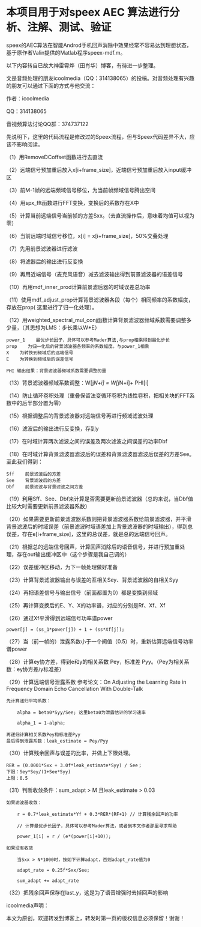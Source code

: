 # 本项目用于对speex AEC 算法进行分析、注解、测试、验证

speex的AEC算法在智能Androd手机回声消除中效果经常不容易达到理想状态，基于原作者Valin提供的Matlab程序speex-mdf.m。


以下内容转自已故大神雷霄烨（田肖华）博客，有待进一步整理。

文是音频处理的朋友icoolmedia（QQ：314138065）的投稿。对音频处理有兴趣的朋友可以通过下面的方式与他交流：

作者：icoolmedia 

QQ：314138065 

音视频算法讨论QQ群：374737122 


先说明下，这里的代码流程是修改过的Speex流程，但与Speex代码差异不大，应该不影响阅读。 


（1）用RemoveDCoffset函数进行去直流 

（2）远端信号预加重后放入x[i+frame_size]，近端信号预加重后放入input缓冲区 

（3）前M-1帧的远端频域信号移位，为当前帧频域信号腾出空间 

（4）用spx_fft函数进行FFT变换，变换后的系数存在X中 

（5）计算当前远端信号当前帧的方差Sxx。（去直流操作后，意味着均值可以视为零） 

（6）当前远端时域信号移位，x[i] = x[i+frame_size]，50%交叠处理 

（7）先用前景滤波器进行滤波 

（8）将滤器后的输出进行反变换 

（9）再用近端信号（麦克风语音）减去滤波输出得到前景滤波器的语差信号 

（10）再用mdf_inner_prod计算前景滤后器的时域误差总功率 

（11）使用mdf_adjust_prop计算背景滤波器各段（每个）相同频率的系数幅度，存放在prop( 这里进行了归一化处理）。 

（12）用weighted_spectral_mul_conj函数计算背景滤波器频域系数需要调整多少量，（其思想为LMS：步长乘以W*E） 

    power_1    最优步长因子，具体可以参考Mader算法,与prop相乘得到最化步长 
    prop    为归一化后的背景滤波器各频率的系数幅度。与power_1相乘 
    X    为转换到频域后的远端信号 
    E    为转换到频域后的误差信号 

    PHI 输出结果：背景滤波器频域系数需要调整的量 

（13）背景滤波器频域系数调整：W[j*N+i] = W[j*N+i]+ PHI[i] 

（14）防止循环卷积处理（重叠保留法变循环卷积为线性卷积，把相关块的FFT系数中的后半部分置为零） 

（15）根据调整后的背景滤波器对远端信号再进行频域滤波处理 

（16）滤波后的输出进行反变换，存到y 

（17）在时域计算两次滤波之间的误差及两次滤波之间误差的功率Dbf 

（18）在时域计算背景滤波器滤波后的误差和背景滤波器滤波后误差的方差See。至此我们得到： 

    Sff    前景滤波后的方差 
    See    背景滤波后的方差 
    Dbf    前景滤波与背景滤波之间方差 

（19）利用Sff、See、Dbf来计算是否需要更新前景滤波器（总的来说，当Dbf值比较大时需要更新前景滤波器系数） 

（20）如果需要更新前景滤波器系数则把背景滤波器系数给前景滤波器，并平滑背景滤波后的时域误差（前景滤波时域语差加上背景滤波器的时域输出），得到总误差，存在e[i+frame_size]，这里的总误差，就是总的远端信号回声。 

（21）根据总的远端信号回声，计算回声消除后的语音信号，并进行预加重处理，存在out输出缓冲区中（这个步骤是我自己调的） 

（22）误差缓冲区移动，为下一帧处理做好准备 

（23）计算背景滤波器输出与误差的互相关Sey、背景滤波器的自相关Syy 

（24）再把语差信号与输出信号（前面都置为0）都是变换到频域 

（25）再计算变换后的E、Y、X的功率谱，对应的分别是Rf、Xf、Xf 

（26）通过Xf平滑得到远端信号功率谱power 

  `power[j] = (ss_1*power[j]) + 1 + (ss*Xf[j]);` 

（27）当（前一帧的）泄露系数小于一个阀值（0.5）时，重新估算远端信号功率谱power 

（28）计算ey协方差，得到e和y的相关系数 Pey，标准差 Pyy。（Pey为相关系数：ey协方差/y标准差） 

（29）计算远端信号泄露系数 
参考论文：On Adjusting the Learning Rate in Frequency Domain Echo Cancellation With Double-Talk 

    先计算递归平均系数： 

        alpha = beta0*Syy/See; 这里beta0为泄露估计的学习速率 

        alpha_1 = 1-alpha; 

    再递归计算相关系数Pey和标准差Pyy 
    最后得到泄露系数：leak_estimate = Pey/Pyy 

（30）计算残余回声与误差的比率，并做上下限处理。 

    RER = (0.0001*Sxx + 3.0f*leak_estimate*Syy) / See； 
    下限：Sey*Sey/(1+See*Syy) 
    上限：0.5 

（31）判断收敛条件：sum_adapt > M 且leak_estimate > 0.03 

    如果滤波器收敛： 

        r = 0.7*leak_estimate*Yf + 0.3*RER*(RF+1) // 计算残余回声的功率 

        // 计算最优步长因子，具体可以参考Mader算法，或者到本文作者那里寻求帮助 

        power_1[i] = r / (e*(power[i]+10)); 

    如果没有收敛 

        当Sxx > N*1000时，按如下计算adapt，否则adapt_rate值为0 

        adapt_rate = 0.25f*Sxx/See; 

        sum_adapt += adapt_rate 

（32）把残余回声保存在last_y，这是为了语音增强时去掉回声的影响 


icoolmedia声明： 

本文为原创，欢迎转发到博客上，转发时第一页的版权信息必须保留！谢谢！ 
